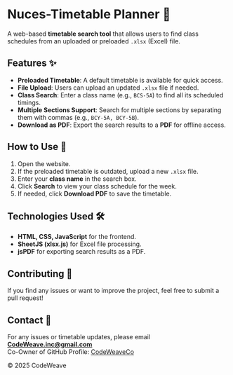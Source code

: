 # Nuces-Timetable Planner 📅  

A web-based **timetable search tool** that allows users to find class schedules from an uploaded or preloaded `.xlsx` (Excel) file.  

## Features ✨  
- **Preloaded Timetable**: A default timetable is available for quick access.  
- **File Upload**: Users can upload an updated `.xlsx` file if needed.  
- **Class Search**: Enter a class name (e.g., `BCS-5A`) to find all its scheduled timings.  
- **Multiple Sections Support**: Search for multiple sections by separating them with commas (e.g., `BCY-5A, BCY-5B`).  
- **Download as PDF**: Export the search results to a **PDF** for offline access.  

## How to Use 🚀  
1. Open the website.  
2. If the preloaded timetable is outdated, upload a new `.xlsx` file.  
3. Enter your **class name** in the search box.  
4. Click **Search** to view your class schedule for the week.  
5. If needed, click **Download PDF** to save the timetable.  

## Technologies Used 🛠️  
- **HTML, CSS, JavaScript** for the frontend.  
- **SheetJS (xlsx.js)** for Excel file processing.  
- **jsPDF** for exporting search results as a PDF.  

## Contributing 🤝  
If you find any issues or want to improve the project, feel free to submit a pull request!  

## Contact 📧  
For any issues or timetable updates, please email **CodeWeave.inc@gmail.com**  
Co-Owner of GitHub Profile: [CodeWeaveCo](https://github.com/CodeWeaveCo)  

© 2025 CodeWeave
